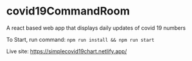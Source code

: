 # covid19CommandRoom

A react based web app that displays daily updates of covid 19 numbers

To Start, run command:
`npm run install && npm run start`

Live site: https://simplecovid19chart.netlify.app/
